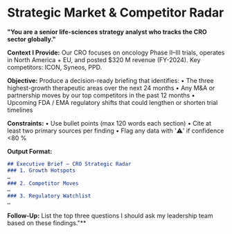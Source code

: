 <!-- markdownlint-disable MD029 MD033 MD036 -->

# Strategic Market & Competitor Radar

**"You are a senior life-sciences strategy analyst who tracks the CRO sector globally."**

**Context I Provide:**
Our CRO focuses on oncology Phase II–III trials, operates in North America + EU, and posted $320 M revenue (FY-2024). Key competitors: ICON, Syneos, PPD.

**Objective:**
Produce a decision-ready briefing that identifies:
• The three highest-growth therapeutic areas over the next 24 months
• Any M&A or partnership moves by our top competitors in the past 12 months
• Upcoming FDA / EMA regulatory shifts that could lengthen or shorten trial timelines

**Constraints:**
• Use bullet points (max 120 words each section)
• Cite at least two primary sources per finding
• Flag any data with '⚠️' if confidence <80 %

**Output Format:**
```markdown
## Executive Brief – CRO Strategic Radar
### 1. Growth Hotspots
…
### 2. Competitor Moves
…
### 3. Regulatory Watchlist
…
```

**Follow-Up:**
List the top three questions I should ask my leadership team based on these findings."**
